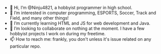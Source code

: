 - 👋 Hi, I’m @Ninju4821, a hobbyist programmer in high school.
- 👀 I’m interested in computer programming, ESPORTS, Soccer, Track and Field, and many other things!
- 🌱 I’m currently learning HTML and JS for web development and Java.
- 💞️ I’m looking to collaborate on nothing at the moment. I have a few hobbyist projects I work on during my freetime.
- 📫 How to reach me: frankly, you don't unless it's issue related on any particular repo.

<!---
Ninju4821/Ninju4821 is a ✨ special ✨ repository because its `README.md` (this file) appears on your GitHub profile.
You can click the Preview link to take a look at your changes.
--->
